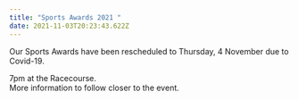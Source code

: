 ```yaml
---
title: "Sports Awards 2021 "
date: 2021-11-03T20:23:43.622Z
---
```

Our Sports Awards have been rescheduled to Thursday, 4 November due to Covid-19.

7pm at the Racecourse.  
More information to follow closer to the event.